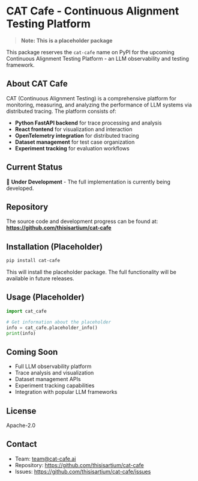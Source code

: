 # CAT Cafe - Continuous Alignment Testing Platform

> **Note: This is a placeholder package**

This package reserves the `cat-cafe` name on PyPI for the upcoming Continuous Alignment Testing Platform - an LLM observability and testing framework.

## About CAT Cafe

CAT (Continuous Alignment Testing) is a comprehensive platform for monitoring, measuring, and analyzing the performance of LLM systems via distributed tracing. The platform consists of:

- **Python FastAPI backend** for trace processing and analysis
- **React frontend** for visualization and interaction
- **OpenTelemetry integration** for distributed tracing
- **Dataset management** for test case organization
- **Experiment tracking** for evaluation workflows

## Current Status

🚧 **Under Development** - The full implementation is currently being developed.

## Repository

The source code and development progress can be found at:
**https://github.com/thisisartium/cat-cafe**

## Installation (Placeholder)

```bash
pip install cat-cafe
```

This will install the placeholder package. The full functionality will be available in future releases.

## Usage (Placeholder)

```python
import cat_cafe

# Get information about the placeholder
info = cat_cafe.placeholder_info()
print(info)
```

## Coming Soon

- Full LLM observability platform
- Trace analysis and visualization
- Dataset management APIs
- Experiment tracking capabilities
- Integration with popular LLM frameworks

## License

Apache-2.0

## Contact

- Team: team@cat-cafe.ai
- Repository: https://github.com/thisisartium/cat-cafe
- Issues: https://github.com/thisisartium/cat-cafe/issues